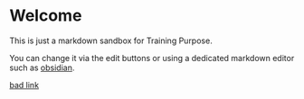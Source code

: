 # Welcome

This is just a markdown sandbox for Training Purpose.

You can change it via the edit buttons or using a dedicated markdown editor such as [obsidian](https://obsidian.md/).

[bad link](https://ttt.bad-link.com/)
